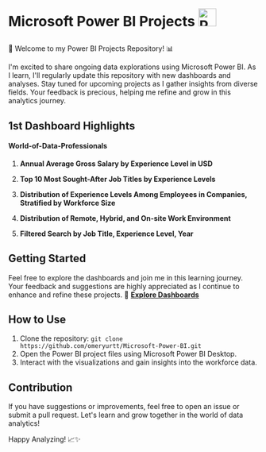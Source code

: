 # <p align="left">  Microsoft Power BI Projects <img src="https://profilinator.rishav.dev/skills-assets/powerbi.png" width="36" height="36" alt="Power BI" />  </p>

🚀 Welcome to my Power BI Projects Repository! 📊

I'm excited to share ongoing data explorations using Microsoft Power BI. As I learn, I'll regularly update this repository with new dashboards and analyses. Stay tuned for upcoming projects as I gather insights from diverse fields. Your feedback is precious, helping me refine and grow in this analytics journey.

## 1st Dashboard Highlights
#### World-of-Data-Professionals

1. **Annual Average Gross Salary by Experience Level in USD**

2. **Top 10 Most Sought-After Job Titles by Experience Levels**

3. **Distribution of Experience Levels Among Employees in Companies, Stratified by Workforce Size**

4. **Distribution of Remote, Hybrid, and On-site Work Environment**
   
5. **Filtered Search by Job Title, Experience Level, Year**

## Getting Started

Feel free to explore the dashboards and join me in this learning journey. Your feedback and suggestions are highly appreciated as I continue to enhance and refine these projects.
🔗 **[Explore Dashboards](https://github.com/omeryurtt/Microsoft-Power-BI/blob/main/PowerBI/World-of-Data-Professionals/World-of-Data-Professionals.pdf)**


## How to Use

1. Clone the repository: `git clone https://github.com/omeryurtt/Microsoft-Power-BI.git`
2. Open the Power BI project files using Microsoft Power BI Desktop.
3. Interact with the visualizations and gain insights into the workforce data.

## Contribution

If you have suggestions or improvements, feel free to open an issue or submit a pull request. Let's learn and grow together in the world of data analytics!

Happy Analyzing! 📈✨
